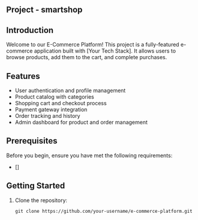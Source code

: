 ## Project - smartshop

## Introduction

Welcome to our E-Commerce Platform! This project is a fully-featured e-commerce application built with [Your Tech Stack]. It allows users to browse products, add them to the cart, and complete purchases.

## Features

- User authentication and profile management
- Product catalog with categories
- Shopping cart and checkout process
- Payment gateway integration
- Order tracking and history
- Admin dashboard for product and order management

## Prerequisites

Before you begin, ensure you have met the following requirements:

- []

## Getting Started

1. Clone the repository:

   ```shell
   git clone https://github.com/your-username/e-commerce-platform.git

